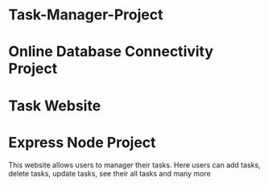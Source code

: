 # Task-Manager-Project
# Online Database Connectivity Project
# Task Website
# Express Node Project
This website allows users to manager their tasks. Here users can add tasks, delete tasks, update tasks, see their all tasks and many more
